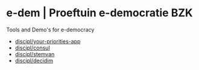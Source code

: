 # e-dem | Proeftuin e-democratie BZK

Tools and Demo's for e-democracy

- [discipl/your-priorities-app](https://github.com/discipl/your-priorities-app)
- [discipl/consul](https://github.com/discipl/consul)
- [discipl/stemvan](https://github.com/discipl/stemvan)
- [discipl/decidim](https://github.com/discipl/decidim)

